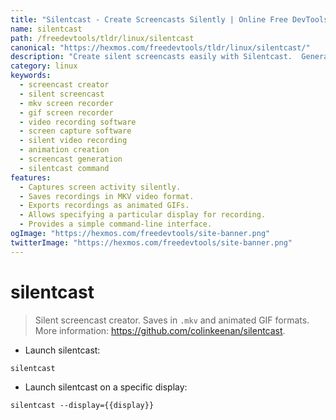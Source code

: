 ```yaml
---
title: "Silentcast - Create Screencasts Silently | Online Free DevTools by Hexmos"
name: silentcast
path: /freedevtools/tldr/linux/silentcast
canonical: "https://hexmos.com/freedevtools/tldr/linux/silentcast/"
description: "Create silent screencasts easily with Silentcast.  Generate screen recordings saved as .mkv and animated GIFs. Free online tool, no registration required."
category: linux
keywords:
  - screencast creator
  - silent screencast
  - mkv screen recorder
  - gif screen recorder
  - video recording software
  - screen capture software
  - silent video recording
  - animation creation
  - screencast generation
  - silentcast command
features:
  - Captures screen activity silently.
  - Saves recordings in MKV video format.
  - Exports recordings as animated GIFs.
  - Allows specifying a particular display for recording.
  - Provides a simple command-line interface.
ogImage: "https://hexmos.com/freedevtools/site-banner.png"
twitterImage: "https://hexmos.com/freedevtools/site-banner.png"
---
```


# silentcast

> Silent screencast creator. Saves in `.mkv` and animated GIF formats.
> More information: <https://github.com/colinkeenan/silentcast>.

- Launch silentcast:

`silentcast`

- Launch silentcast on a specific display:

`silentcast --display={{display}}`
